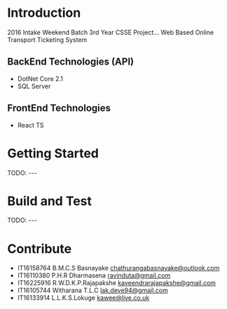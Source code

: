 # Introduction 
2016 Intake Weekend Batch 3rd Year CSSE Project...
Web Based Online Transport Ticketing System 

BackEnd Technologies (API)
---------------------
* DotNet Core 2.1
* SQL Server

FrontEnd Technologies
--------------------
* React TS

# Getting Started
TODO: ---

# Build and Test
TODO: ---

# Contribute
* IT16158764 B.M.C.S Basnayake chathurangabasnayake@outlook.com
* IT16110380 P.H.R Dharmasena ravinduta@gmail.com
* IT16225916 R.W.D.K.P.Rajapakshe kaveendrarajapakshe@gmail.com
* IT16105744 Witharana T.L.C lak.deve94@gmail.com
* IT16133914 L.L.K.S.Lokuge kawee@live.co.uk